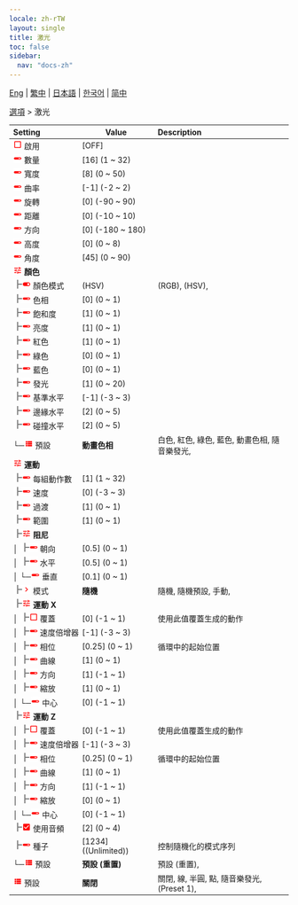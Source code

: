 ```yaml
---
locale: zh-rTW
layout: single
title: 激光
toc: false
sidebar:
  nav: "docs-zh"
---
```

[Eng](/dancexr/menu/2025.4/stage/laser) | [繁中](/tw/dancexr/menu/2025.4/stage/laser) | [日本語](/jp/dancexr/menu/2025.4/stage/laser) | [한국어](/kr/dancexr/menu/2025.4/stage/laser) | [简中](/zh/dancexr/menu/2025.4/stage/laser)

[選項](../menu#選項) > 激光



| Setting | Value | Description |
| :--- | --- | :--- |
|<nobr><img src="/images/icon/ic_check_off.png" alt="check off icon"/> 啟用</nobr>| [OFF] | 
|<nobr><img src="/images/icon/ic_slider.png" alt="slider icon"/> 數量</nobr>| [16] (1 ~ 32) | 
|<nobr><img src="/images/icon/ic_slider.png" alt="slider icon"/> 寬度</nobr>| [8] (0 ~ 50) | 
|<nobr><img src="/images/icon/ic_slider.png" alt="slider icon"/> 曲率</nobr>| [-1] (-2 ~ 2) | 
|<nobr><img src="/images/icon/ic_slider.png" alt="slider icon"/> 旋轉</nobr>| [0] (-90 ~ 90) | 
|<nobr><img src="/images/icon/ic_slider.png" alt="slider icon"/> 距離</nobr>| [0] (-10 ~ 10) | 
|<nobr><img src="/images/icon/ic_slider.png" alt="slider icon"/> 方向</nobr>| [0] (-180 ~ 180) | 
|<nobr><img src="/images/icon/ic_slider.png" alt="slider icon"/> 高度</nobr>| [0] (0 ~ 8) | 
|<nobr><img src="/images/icon/ic_slider.png" alt="slider icon"/> 角度</nobr>| [45] (0 ~ 90) | 
|<nobr><img src="/images/icon/ic_tune.png" alt="tune icon"/> <b>顏色</b></nobr>| | 
|<nobr><img src="/images/icon/ic_line_t.png"/><img src="/images/icon/ic_toggle_on.png" alt="toggle on icon"/> 顏色模式</nobr>| (HSV) | (RGB), (HSV), 
|<nobr><img src="/images/icon/ic_line_t.png"/><img src="/images/icon/ic_slider.png" alt="slider icon"/> 色相</nobr>| [0] (0 ~ 1) | 
|<nobr><img src="/images/icon/ic_line_t.png"/><img src="/images/icon/ic_slider.png" alt="slider icon"/> 飽和度</nobr>| [1] (0 ~ 1) | 
|<nobr><img src="/images/icon/ic_line_t.png"/><img src="/images/icon/ic_slider.png" alt="slider icon"/> 亮度</nobr>| [1] (0 ~ 1) | 
|<nobr><img src="/images/icon/ic_line_t.png"/><img src="/images/icon/ic_slider.png" alt="slider icon"/> 紅色</nobr>| [1] (0 ~ 1) | 
|<nobr><img src="/images/icon/ic_line_t.png"/><img src="/images/icon/ic_slider.png" alt="slider icon"/> 綠色</nobr>| [0] (0 ~ 1) | 
|<nobr><img src="/images/icon/ic_line_t.png"/><img src="/images/icon/ic_slider.png" alt="slider icon"/> 藍色</nobr>| [0] (0 ~ 1) | 
|<nobr><img src="/images/icon/ic_line_t.png"/><img src="/images/icon/ic_slider.png" alt="slider icon"/> 發光</nobr>| [1] (0 ~ 20) | 
|<nobr><img src="/images/icon/ic_line_t.png"/><img src="/images/icon/ic_slider.png" alt="slider icon"/> 基準水平</nobr>| [-1] (-3 ~ 3) | 
|<nobr><img src="/images/icon/ic_line_t.png"/><img src="/images/icon/ic_slider.png" alt="slider icon"/> 邊緣水平</nobr>| [2] (0 ~ 5) | 
|<nobr><img src="/images/icon/ic_line_t.png"/><img src="/images/icon/ic_slider.png" alt="slider icon"/> 碰撞水平</nobr>| [2] (0 ~ 5) | 
|<nobr>└─<img src="/images/icon/ic_list.png" alt="list icon"/> 預設</nobr>| **動畫色相** | 白色, 紅色, 綠色, 藍色, 動畫色相, 隨音樂發光,  |
|<nobr><img src="/images/icon/ic_tune.png" alt="tune icon"/> <b>運動</b></nobr>| | 
|<nobr><img src="/images/icon/ic_line_t.png"/><img src="/images/icon/ic_slider.png" alt="slider icon"/> 每組動作數</nobr>| [1] (1 ~ 32) | 
|<nobr><img src="/images/icon/ic_line_t.png"/><img src="/images/icon/ic_slider.png" alt="slider icon"/> 速度</nobr>| [0] (-3 ~ 3) | 
|<nobr><img src="/images/icon/ic_line_t.png"/><img src="/images/icon/ic_slider.png" alt="slider icon"/> 過渡</nobr>| [1] (0 ~ 1) | 
|<nobr><img src="/images/icon/ic_line_t.png"/><img src="/images/icon/ic_slider.png" alt="slider icon"/> 範圍</nobr>| [1] (0 ~ 1) | 
|<nobr><img src="/images/icon/ic_line_t.png"/><img src="/images/icon/ic_tune.png" alt="tune icon"/> <b>阻尼</b></nobr>| | 
|<nobr>│ <img src="/images/icon/ic_line_t.png"/><img src="/images/icon/ic_slider.png" alt="slider icon"/> 朝向</nobr>| [0.5] (0 ~ 1) | 
|<nobr>│ <img src="/images/icon/ic_line_t.png"/><img src="/images/icon/ic_slider.png" alt="slider icon"/> 水平</nobr>| [0.5] (0 ~ 1) | 
|<nobr>│ └─<img src="/images/icon/ic_slider.png" alt="slider icon"/> 垂直</nobr>| [0.1] (0 ~ 1) | 
|<nobr><img src="/images/icon/ic_line_t.png"/><img src="/images/icon/ic_chevron.png" alt="chevron icon"/> 模式</nobr>| **隨機** | 隨機, 隨機預設, 手動,  |
|<nobr><img src="/images/icon/ic_line_t.png"/><img src="/images/icon/ic_tune.png" alt="tune icon"/> <b>運動 X</b></nobr>| | 
|<nobr>│ <img src="/images/icon/ic_line_t.png"/><img src="/images/icon/ic_check_off.png" alt="check off icon"/> 覆蓋</nobr>| [0] (-1 ~ 1) | 使用此值覆蓋生成的動作
|<nobr>│ <img src="/images/icon/ic_line_t.png"/><img src="/images/icon/ic_slider.png" alt="slider icon"/> 速度倍增器</nobr>| [-1] (-3 ~ 3) | 
|<nobr>│ <img src="/images/icon/ic_line_t.png"/><img src="/images/icon/ic_slider.png" alt="slider icon"/> 相位</nobr>| [0.25] (0 ~ 1) | 循環中的起始位置
|<nobr>│ <img src="/images/icon/ic_line_t.png"/><img src="/images/icon/ic_slider.png" alt="slider icon"/> 曲線</nobr>| [1] (0 ~ 1) | 
|<nobr>│ <img src="/images/icon/ic_line_t.png"/><img src="/images/icon/ic_slider.png" alt="slider icon"/> 方向</nobr>| [1] (-1 ~ 1) | 
|<nobr>│ <img src="/images/icon/ic_line_t.png"/><img src="/images/icon/ic_slider.png" alt="slider icon"/> 縮放</nobr>| [1] (0 ~ 1) | 
|<nobr>│ └─<img src="/images/icon/ic_slider.png" alt="slider icon"/> 中心</nobr>| [0] (-1 ~ 1) | 
|<nobr><img src="/images/icon/ic_line_t.png"/><img src="/images/icon/ic_tune.png" alt="tune icon"/> <b>運動 Z</b></nobr>| | 
|<nobr>│ <img src="/images/icon/ic_line_t.png"/><img src="/images/icon/ic_check_off.png" alt="check off icon"/> 覆蓋</nobr>| [0] (-1 ~ 1) | 使用此值覆蓋生成的動作
|<nobr>│ <img src="/images/icon/ic_line_t.png"/><img src="/images/icon/ic_slider.png" alt="slider icon"/> 速度倍增器</nobr>| [-1] (-3 ~ 3) | 
|<nobr>│ <img src="/images/icon/ic_line_t.png"/><img src="/images/icon/ic_slider.png" alt="slider icon"/> 相位</nobr>| [0.25] (0 ~ 1) | 循環中的起始位置
|<nobr>│ <img src="/images/icon/ic_line_t.png"/><img src="/images/icon/ic_slider.png" alt="slider icon"/> 曲線</nobr>| [1] (0 ~ 1) | 
|<nobr>│ <img src="/images/icon/ic_line_t.png"/><img src="/images/icon/ic_slider.png" alt="slider icon"/> 方向</nobr>| [1] (-1 ~ 1) | 
|<nobr>│ <img src="/images/icon/ic_line_t.png"/><img src="/images/icon/ic_slider.png" alt="slider icon"/> 縮放</nobr>| [0] (0 ~ 1) | 
|<nobr>│ └─<img src="/images/icon/ic_slider.png" alt="slider icon"/> 中心</nobr>| [0] (-1 ~ 1) | 
|<nobr><img src="/images/icon/ic_line_t.png"/><img src="/images/icon/ic_check_on.png" alt="check on icon"/> 使用音頻</nobr>| [2] (0 ~ 4) | 
|<nobr><img src="/images/icon/ic_line_t.png"/><img src="/images/icon/ic_slider.png" alt="slider icon"/> 種子</nobr>| [1234] ((Unlimited)) | 控制隨機化的模式序列
|<nobr>└─<img src="/images/icon/ic_list.png" alt="list icon"/> 預設</nobr>| **預設 (重置)** | 預設 (重置),  |
|<nobr><img src="/images/icon/ic_list.png" alt="list icon"/> 預設</nobr>| **關閉** | 關閉, 線, 半圓, 點, 隨音樂發光, (Preset 1),  |
